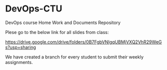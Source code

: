 # DevOps-CTU
DevOps course Home Work and Documents Repository

Plese go to the below link for all slides from class:

https://drive.google.com/drive/folders/0B7FgbVNIgqUBMjVXQ2VhR29WeGs?usp=sharing

We have created a branch for every student to submit their weekly assignments.

